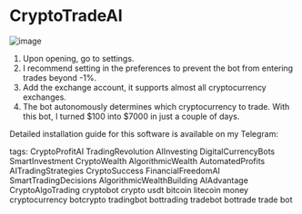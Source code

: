# CryptoTradeAI
![image](https://github.com/rolik1337/CryptoTradeAI/assets/20239487/116cc4aa-89a4-4a5f-833e-a69d7604f1cb)

1. Upon opening, go to settings.
2. I recommend setting in the preferences to prevent the bot from entering trades beyond -1%.
3. Add the exchange account, it supports almost all cryptocurrency exchanges.
4. The bot autonomously determines which cryptocurrency to trade.
With this bot, I turned $100 into $7000 in just a couple of days.

Detailed installation guide for this software is available on my Telegram:

tags: CryptoProfitAI TradingRevolution AIInvesting DigitalCurrencyBots
SmartInvestment CryptoWealth AlgorithmicWealth AutomatedProfits
AITradingStrategies CryptoSuccess FinancialFreedomAI SmartTradingDecisions
AlgorithmicWealthBuilding AIAdvantage CryptoAlgoTrading
cryptobot crypto usdt bitcoin litecoin money cryptocurrency botcrypto tradingbot
bottrading tradebot bottrade trade bot 
